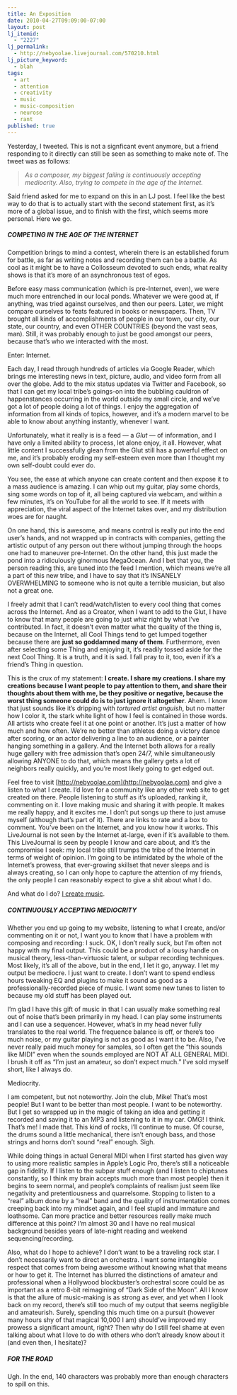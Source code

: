 ```yaml
---
title: An Exposition
date: 2010-04-27T09:09:00-07:00
layout: post
lj_itemid:
  - "2227"
lj_permalink:
  - http://nebyoolae.livejournal.com/570210.html
lj_picture_keyword:
  - blah
tags:
  - art
  - attention
  - creativity
  - music
  - music-composition
  - neurose
  - rant
published: true
---
```

Yesterday, I tweeted. This is not a signficant event anymore, but a friend responding to it directly can still be seen as something to make note of. The tweet was as follows:

> _As a composer, my biggest failing is continuously accepting mediocrity. Also, trying to compete in the age of the Internet._

Said friend asked for me to expand on this in an LJ post. I feel like the best way to do that is to actually start with the second statement first, as it&#8217;s more of a global issue, and to finish with the first, which seems more personal. Here we go.

<!--more Competing in the age of the Internet-->

##### COMPETING IN THE AGE OF THE INTERNET

Competition brings to mind a contest, wherein there is an established forum for battle, as far as writing notes and recording them can be a battle. As cool as it might be to have a Collosseum devoted to such ends, what reality shows is that it&#8217;s more of an asynchronous test of egos.

Before easy mass communication (which is pre-Internet, even), we were much more entrenched in our local ponds. Whatever we were good at, if anything, was tried against ourselves, and then our peers. Later, we might compare ourselves to feats featured in books or newspapers. Then, TV brought all kinds of accomplishments of people in our town, our city, our state, our country, and even OTHER COUNTRIES (beyond the vast seas, man). Still, it was probably enough to just be good amongst our peers, because that&#8217;s who we interacted with the most.

Enter: Internet.

Each day, I read through hundreds of articles via Google Reader, which brings me interesting news in text, picture, audio, and video form from all over the globe. Add to the mix status updates via Twitter and Facebook, so that I can get my local tribe&#8217;s goings-on into the bubbling cauldron of happenstances occurring in the world outside my small circle, and we&#8217;ve got a lot of people doing a lot of things. I enjoy the aggregation of information from all kinds of topics, however, and it&#8217;s a modern marvel to be able to know about anything instantly, whenever I want.

Unfortunately, what it really is is a feed &#8212; a _Glut_ &#8212; of information, and I have only a limited ability to process, let alone enjoy, it all. However, what little content I successfully glean from the Glut still has a powerful effect on me, and it&#8217;s probably eroding my self-esteem even more than I thought my own self-doubt could ever do.

You see, the ease at which anyone can create content and then expose it to a mass audience is amazing. I can whip out my guitar, play some chords, sing some words on top of it, all being captured via webcam, and within a few minutes, it&#8217;s on YouTube for all the world to see. If it meets with appreciation, the viral aspect of the Internet takes over, and my distribution woes are for naught.

On one hand, this is awesome, and means control is really put into the end user&#8217;s hands, and not wrapped up in contracts with companies, getting the artistic output of any person out there without jumping through the hoops one had to maneuver pre-Internet. On the other hand, this just made the pond into a ridiculously ginormous MegaOcean. And I bet that you, the person reading this, are tuned into the feed I mention, which means we&#8217;re all a part of this new tribe, and I have to say that it&#8217;s INSANELY OVERWHELMING to someone who is not quite a terrible musician, but also not a great one.

I freely admit that I can&#8217;t read/watch/listen to every cool thing that comes across the Internet. And as a Creator, when I want to add to the Glut, I have to know that many people are going to just whiz right by what I&#8217;ve contributed. In fact, it doesn&#8217;t even matter what the quality of the thing is, because on the Internet, all Cool Things tend to get lumped together because there are **just so goddamned many of them**. Furthermore, even after selecting some Thing and enjoying it, it&#8217;s readily tossed aside for the next Cool Thing. It is a truth, and it is sad. I fall pray to it, too, even if it&#8217;s a friend&#8217;s Thing in question.

This is the crux of my statement: **I create. I share my creations. I share my creations because I want people to pay attention to them, and share their thoughts about them with me, be they positive or negative, because the worst thing someone could do is to just ignore it altogether**. Ahem. I know that just sounds like it&#8217;s dripping with _tortured artist anguish_, but no matter how I color it, the stark white light of how I feel is contained in those words. All artists who create feel it at one point or another. It&#8217;s just a matter of how much and how often. We&#8217;re no better than athletes doing a victory dance after scoring, or an actor delivering a line to an audience, or a painter hanging something in a gallery. And the Internet both allows for a really huge gallery with free admission that&#8217;s open 24/7, while simultaneously allowing ANYONE to do that, which means the gallery gets a lot of neighbors really quickly, and you&#8217;re most likely going to get edged out.

Feel free to visit [http://nebyoolae.com](http://nebyoolae.com) and give a listen to what I create. I&#8217;d love for a community like any other web site to get created on there. People listening to stuff as it&#8217;s uploaded, ranking it, commenting on it. I love making music and sharing it with people. It makes me really happy, and it excites me. I don&#8217;t put songs up there to just amuse myself (although that&#8217;s part of it). There are links to rate and a box to comment. You&#8217;ve been on the Internet, and you know how it works. This LiveJournal is not seen by the Internet at-large, even if it&#8217;s available to them. This LiveJournal is seen by people I know and care about, and it&#8217;s the compromise I seek: my local tribe still trumps the tribe of the Internet in terms of weight of opinion. I&#8217;m going to be intimidated by the whole of the Internet&#8217;s prowess, that ever-growing skillset that never sleeps and is always creating, so I can only hope to capture the attention of my friends, the only people I can reasonably expect to give a shit about what I do.

And what do I do? [I create music](http://nebyoolae.com).

##### CONTINUOUSLY ACCEPTING MEDIOCRITY

Whether you end up going to my website, listening to what I create, and/or commenting on it or not, I want you to know that I have a problem with composing and recording: I suck. OK, I don&#8217;t really suck, but I&#8217;m often not happy with my final output. This could be a product of a lousy handle on musical theory, less-than-virtuosic talent, or subpar recording techniques. Most likely, it&#8217;s all of the above, but in the end, I let it go, anyway. I let my output be mediocre. I just want to create. I don&#8217;t want to spend endless hours tweaking EQ and plugins to make it sound as good as a professionally-recorded piece of music. I want some new tunes to listen to because my old stuff has been played out.

I&#8217;m glad I have this gift of music in that I can usually make something real out of noise that&#8217;s been primarily in my head. I can play some instruments and I can use a sequencer. However, what&#8217;s in my head never fully translates to the real world. The frequence balance is off, or there&#8217;s too much noise, or my guitar playing is not as good as I want it to be. Also, I&#8217;ve never really paid much money for samples, so I often get the &#8220;this sounds like MIDI&#8221; even when the sounds employed are NOT AT ALL GENERAL MIDI. I brush it off as &#8220;I&#8217;m just an amateur, so don&#8217;t expect much.&#8221; I&#8217;ve sold myself short, like I always do.

Mediocrity.

I am competent, but not noteworthy. Join the club, Mike! That&#8217;s most people! But I want to be better than most people. I want to be noteworthy. But I get so wrapped up in the magic of taking an idea and getting it recorded and saving it to an MP3 and listening to it in my car. OMG! I think. That&#8217;s me! I made that. This kind of rocks, I&#8217;ll continue to muse. Of course, the drums sound a little mechanical, there isn&#8217;t enough bass, and those strings and horns don&#8217;t sound &#8220;real&#8221; enough. Sigh.

While doing things in actual General MIDI when I first started has given way to using more realistic samples in Apple&#8217;s Logic Pro, there&#8217;s still a noticeable gap in fidelity. If I listen to the subpar stuff enough (and I listen to chiptunes constantly, so I think my brain accepts much more than most people) then it begins to seem normal, and people&#8217;s complaints of realism just seem like negativity and pretentiousness and quarrelsome. Stopping to listen to a &#8220;real&#8221; album done by a &#8220;real&#8221; band and the quality of instrumentation comes creeping back into my mindset again, and I feel stupid and immature and loathsome. Can more practice and better resources really make much difference at this point? I&#8217;m almost 30 and I have no real musical background besides years of late-night reading and weekend sequencing/recording.

Also, what do I hope to achieve? I don&#8217;t want to be a traveling rock star. I don&#8217;t necessarily want to direct an orchestra. I want some intangible respect that comes from being awesome without knowing what that means or how to get it. The Internet has blurred the distinctions of amateur and professional when a Hollywood blockbuster&#8217;s orchestral score could be as important as a retro 8-bit reimagining of &#8220;Dark Side of the Moon&#8221;. All I know is that the allure of music-making is as strong as ever, and yet when I look back on my record, there&#8217;s still too much of my output that seems negligible and amateurish. Surely, spending this much time on a pursuit (however many hours shy of that magical 10,000 I am) should&#8217;ve improved my prowess a significant amount, right? Then why do I still feel shame at even talking about what I love to do with others who don&#8217;t already know about it (and even then, I hesitate)?

##### FOR THE ROAD

Ugh. In the end, 140 characters was probably more than enough characters to spill on this.
